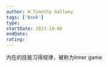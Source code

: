 ```yaml
---
author: W.Timothy Gallwey
tags: ['Book']
type: 
startDate: 2023-10-08
endDate:
rating: 
---
```





内在的技能习得规律，被称为Inner game

























